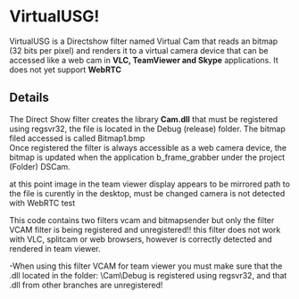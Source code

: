 # VirtualUSG!
VirtualUSG is a Directshow filter named Virtual Cam that reads an bitmap (32 bits per pixel) and renders it to a virtual camera device that can be accessed like a web cam in **VLC, TeamViewer and Skype** applications. It does not yet support **WebRTC** 


## Details
The Direct Show filter creates the library **Cam.dll** that must be registered using regsvr32, the file is located in the Debug (release) folder. The bitmap filed accessed is called Bitmap1.bmp  
Once registered the filter is always accessible as a web camera device, the bitmap is updated when the application b_frame_grabber under the project (Folder) DSCam.


at this point image in the team viewer display appears to be mirrored
path to the file is curently in the desktop, must be changed
camera is not detected with WebRTC test

This code contains two filters vcam and bitmapsender
but only the filter VCAM filter is being registered and unregistered!! 
this filter does not work with VLC, splitcam or web browsers, however is correctly detected and rendered in team viewer.

-When using this filter VCAM for team viewer you must make sure that the .dll located in the folder: \Cam\Debug
is registered using regsvr32, and that .dll from other branches are unregistered!


